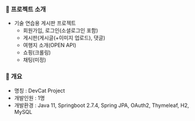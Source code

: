 ### 📌 프로젝트 소개
- 기술 연습용 게시판 프로젝트
  - 회원가입, 로그인(소셜로그인 포함)
  - 게시판(게시글(+이미지 업로드), 댓글)
  - 여행지 소개(OPEN API)
  - 쇼핑(크롤링)
  - 채팅(미정)
 

### 📰 개요
- 명칭 : DevCat Project
- 개발인원 : 1명
- 개발환경 : Java 11, Springboot 2.7.4, Spring JPA, OAuth2, Thymeleaf, H2, MySQL
